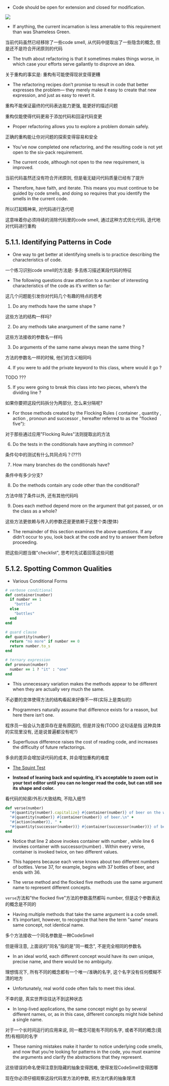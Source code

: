 + Code should be open for extension and closed for modification.

![](../open-closed-flowchart.png)


+  If anything, the current incarnation is less amenable to this requirement than was Shameless Green.

当前代码虽然已经移除了一些code smell, 从代码中提取出了一些隐含的概念, 但是还不是符合开闭原则的代码

+ The truth about refactoring is that it sometimes makes things worse, in which case your efforts serve gallantly to disprove an idea.

关于重构的事实是: 重构有可能使得现状变得更糟

+ The refactoring recipes don’t promise to result in code that better expresses the problem— they merely make it easy to create that new expression, and just as easy to revert it.

重构不能保证最终的代码表达能力更强, 能更好的描述问题

重构仅能使得代码更易于添加代码和回滚代码变更

+ Proper refactoring allows you to explore a problem domain safely.

正确的重构能让你对问题的探索变得容易和安全

+ You’ve now completed one refactoring, and the resulting code is not yet open to the six-pack requirement.

+ The current code, although not open to the new requirement, is improved.

当前代码虽然还没有符合开闭原则, 但是毫无疑问代码质量已经有了提升

+ Therefore, have faith, and iterate. This means you must continue to be guided by code smells, and doing so requires that you identify the smells in the current code.

所以打起精神来, 对代码进行迭代吧

这意味着你必须持续的消除代码里的code smell, 通过这种方式优化代码, 迭代地对代码进行重构

## 5.1.1. Identifying Patterns in Code

+ One way to get better at identifying smells is to practice describing the characteristics of code.

一个练习识别code smell的方法是: 多去练习描述某段代码的特征

+ The following questions draw attention to a number of interesting characteristics of the code as it’s written so far:

这几个问题能引发你对代码几个有趣的特点的思考

1. Do any methods have the same shape ?

这些方法的结构一样吗?

2. Do any methods take anargument of the same name ?

这些方法接收的参数名一样吗

3. Do arguments of the same name always mean the same thing ?

方法的参数名一样的时候, 他们的含义相同吗

4. If you were to add the private keyword to this class, where would it go ?

TODO ???

5. If you were going to break this class into two pieces, where’s the dividing line ?

如果你要把这段代码拆分为两部分, 怎么来分隔呢?

+ For those methods created by the Flocking Rules ( container , quantity , action , pronoun and successor , hereafter referred to as the "flocked five"):

对于那些通过应用"Flocking Rules"法则提取出的方法

6. Do the tests in the conditionals have anything in common?

条件句中的测试有什么共同点吗？(???)

7. How many branches do the conditionals have?

条件中有多少分支?

8. Do the methods contain any code other than the conditional?

方法中除了条件以外, 还有其他代码吗

9. Does each method depend more on the argument that got passed, or on the class as a whole?

这些方法更依赖与传入的参数还是更依赖于这整个类(整体)

+ The remainder of this section examines the above questions. If any didn’t occur to you, look back at the code and try to answer them before proceeding.

把这些问题当做"checklist", 思考时先试着回答这些问题

## 5.1.2. Spotting Common Qualities

+ Various Conditional Forms

```ruby
# verbose conditional
def container(number)
  if number == 1
    "bottle"
  else
    "bottles"
  end
end

# guard clause
def quantity(number)
  return "no more" if number == 0
  return number.to_s
end

# ternary expression
def pronoun(number)
  number == 1 ? "it" : "one"
end
```

+ This unnecessary variation makes the methods appear to be different when they are actually very much the same.

不必要的变体使得方法的结构看起来好像不一样(实际上是类似的)

+ Programmers naturally assume that difference exists for a reason, but here there isn’t one.

程序员一般会认为差异存在是有原因的, 但是并没有(TODO 这句话是指 这种具体的实现里没有, 还是说普遍都没有呢?)

+ Superfluous difference raises the cost of reading code, and increases the difficulty of future refactorings.

多余的差异会增加读代码的成本, 并会增加重构的难度

+ [The Squint Test](page-173)

+ **Instead of leaning back and squinting, it’s acceptable to zoom out in your text editor until you can no longer read the code, but can still see its shape and color.**

看代码的轮廓/外形/大致结构, 不陷入细节

```ruby
def verse(number)
  "#{quantity(number).capitalize} #{container(number)} of beer on the wall, " +
  "#{quantity(number)} #{container(number)} of beer.\n" +
  "#{action(number)}, " +
  "#{quantity(successor(number))} #{container(successor(number))} of beer on the wall.\n"
end
```

+ Notice that line 2 above invokes container with number , while line 6 invokes container with successor(number) . Within every verse, container is invoked twice, on two different values.

+ This happens because each verse knows about two different numbers of bottles. Verse 37, for example, begins with 37 bottles of beer, and ends with 36.

+ The verse method and the flocked five methods use the same argument name to represent different concepts.

`verse`方法和"the flocked five"方法的参数虽然都叫 number, 但是这个参数表达的概念是不同的

+ Having multiple methods that take the same argument is a code smell.
+ It’s important, however, to recognize that here the term "same" means same concept, not identical name.

多个方法接收一个同名参数是一种CodeSmell

但是得注意, 上面说的"同名"指的是"同一概念", 不是完全相同的参数名

+ In an ideal world, each different concept would have its own unique, precise name, and there would be no ambiguity.

理想情况下, 所有不同的概念都有一个唯一/准确的名字, 这个名字没有任何模糊不清的地方

+ Unfortunately, real world code often fails to meet this ideal.

不幸的是, 真实世界往往达不到这种状态

+ In long-lived applications, the same concept might go by several different names, or, as in this case, different concepts might hide behind a single name.

对于一个长时间运行的应用来说, 同一概念可能有不同的名字, 或者不同的概念(竟然)有相同的名字

+ These naming mistakes make it harder to notice underlying code smells, and now that you’re looking for patterns in the code, you must examine the arguments and clarify the abstractions that they represent.

这些错误的命名使得注意到隐藏的抽象变得困难, 使得发现CodeSmell变得困哪

现在你必须仔细观察这段代码里方法的参数, 把方法代表的抽象理清






























